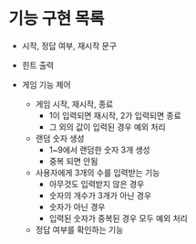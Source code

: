 # 기능 구현 목록

- 시작, 정답 여부, 재시작 문구
- 힌트 출력

- 게임 기능 제어
  - 게임 시작, 재시작, 종료
    - 1이 입력되면 재시작, 2가 입력되면 종료
    - 그 외의 값이 입력된 경우 예외 처리
  - 랜덤 숫자 생성
    - 1~9에서 랜덤한 숫자 3개 생성
    - 중복 되면 안됨
  - 사용자에게 3개의 수를 입력받는 기능
    - 아무것도 입력받지 않은 경우
    - 숫자의 개수가 3개가 아닌 경우
    - 숫자가 아닌 경우
    - 입력된 숫자가 중복된 경우 모두 예외 처리
  - 정답 여부를 확인하는 기능